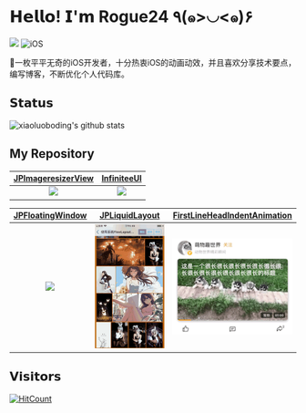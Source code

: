 # 𝗛𝗲𝗹𝗹𝗼! 𝗜'𝗺 Rogue24 ٩(๑>◡<๑)۶
[![](https://img.shields.io/badge/-@Rogue24-%23181717?style=flat-square&logo=github)](https://github.com/Rogue24)
![iOS](https://img.shields.io/badge/-iOS-%232c3e50?style=flat-square&logo=iOS)

🥳一枚平平无奇的iOS开发者，十分热衷iOS的动画动效，并且喜欢分享技术要点，编写博客，不断优化个人代码库。

## 𝗦𝘁𝗮𝘁𝘂𝘀

![xiaoluoboding's github stats](https://github-readme-stats.vercel.app/api?username=Rogue24&show_icons=true&title_color=fff&icon_color=79ff97&text_color=9f9f9f&bg_color=151515)

## My Repository

|[JPImageresizerView](https://github.com/Rogue24/JPImageresizerView)|[InfiniteeUI](https://github.com/Rogue24/InfiniteeUI)|
|:---:|:---:|
|![](https://github.com/Rogue24/JPCover/raw/master/JPImageresizerView/cover.gif)|![](https://github.com/Rogue24/JPCover/raw/master/InfiniteeUI/sunorder.gif)|

|[JPFloatingWindow](https://github.com/Rogue24/JPFloatingWindow)|[JPLiquidLayout](https://github.com/Rogue24/JPLiquidLayout)|[FirstLineHeadIndentAnimation](https://github.com/Rogue24/FirstLineHeadIndentAnimation)|
|:---:|:---:|:---:|
|![](https://github.com/Rogue24/JPCover/raw/master/JPFloatingWindow/gif_example.gif)|![](https://github.com/Rogue24/JPCover/raw/master/JPLiquidLayout/insert.gif)|![](https://github.com/Rogue24/JPCover/raw/master/FirstLineHeadIndentAnimation/cover.gif)|

## 𝗩𝗶𝘀𝗶𝘁𝗼𝗿𝘀

[![HitCount](http://hits.dwyl.com/Rogue24/Rogue24.svg)](http://hits.dwyl.com/Rogue24/Rogue24)
